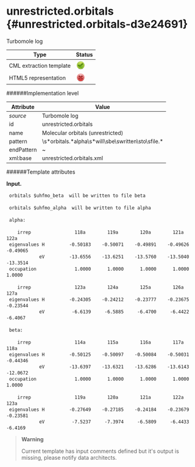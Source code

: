 # unrestricted.orbitals {#unrestricted.orbitals-d3e24691}

Turbomole log

| Type                                                                                                                                                | Status                                                                                                                                              |
|----|----|
| CML extraction template                                                                                                                             | ![](/imgs/Total.png)                                                                                                                                |
| HTML5 representation                                                                                                                                | ![](/imgs/None.png)                                                                                                                                 |

######Implementation level

| Attribute                                                                                                                                           | Value                                                                                                                                               |
|----|----|
| *source*                                                                                                                                            | Turbomole log                                                                                                                                       |
| id                                                                                                                                                  | unrestricted.orbitals                                                                                                                               |
| name                                                                                                                                                | Molecular orbitals (unrestricted)                                                                                                                   |
| pattern                                                                                                                                             | \\s\*orbitals.\*alpha\\s\*will\\sbe\\swritten\\sto\\sfile.\*                                                                                        |
| endPattern                                                                                                                                          | \~                                                                                                                                                  |
| xml:base                                                                                                                                            | unrestricted.orbitals.xml                                                                                                                           |

######Template attributes

**Input.**

     
     orbitals $uhfmo_beta  will be written to file beta

     orbitals $uhfmo_alpha  will be written to file alpha
     
     alpha: 

        irrep                118a        119a        120a        121a        122a   
     eigenvalues H         -0.50183    -0.50071    -0.49891    -0.49626    -0.49065
                eV         -13.6556    -13.6251    -13.5760    -13.5040    -13.3514
     occupation              1.0000      1.0000      1.0000      1.0000      1.0000 

        irrep                123a        124a        125a        126a        127a   
     eigenvalues H         -0.24305    -0.24212    -0.23777    -0.23675    -0.23544
                eV          -6.6139     -6.5885     -6.4700     -6.4422     -6.4067
     
     beta:  

        irrep                114a        115a        116a        117a        118a   
     eigenvalues H         -0.50125    -0.50097    -0.50084    -0.50031    -0.44346
                eV         -13.6397    -13.6321    -13.6286    -13.6143    -12.0672
     occupation              1.0000      1.0000      1.0000      1.0000      1.0000 

        irrep                119a        120a        121a        122a        123a   
     eigenvalues H         -0.27649    -0.27185    -0.24184    -0.23679    -0.23581
                eV          -7.5237     -7.3974     -6.5809     -6.4433     -6.4169

        

> **Warning**
>
> Current template has input comments defined but it's output is missing, please notify data architects.
